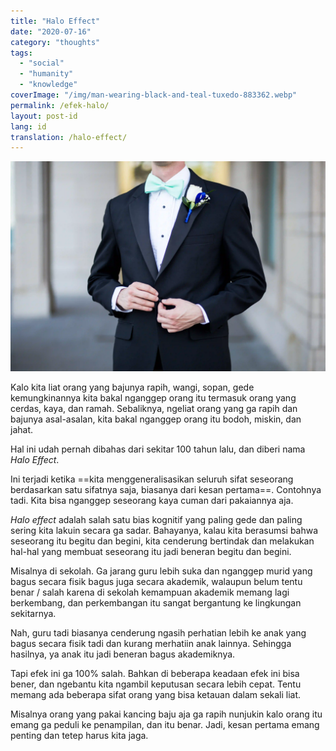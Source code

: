 ```yaml
---
title: "Halo Effect"
date: "2020-07-16"
category: "thoughts"
tags:
  - "social"
  - "humanity"
  - "knowledge"
coverImage: "/img/man-wearing-black-and-teal-tuxedo-883362.webp"
permalink: /efek-halo/
layout: post-id
lang: id
translation: /halo-effect/
---
```


![](/img/man-wearing-black-and-teal-tuxedo-883362.webp)

Kalo kita liat orang yang bajunya rapih, wangi, sopan, gede kemungkinannya kita bakal nganggep orang itu termasuk orang yang cerdas, kaya, dan ramah. Sebaliknya, ngeliat orang yang ga rapih dan bajunya asal-asalan, kita bakal nganggep orang itu bodoh, miskin, dan jahat.

Hal ini udah pernah dibahas dari sekitar 100 tahun lalu, dan diberi nama _Halo Effect_.

Ini terjadi ketika ==kita menggeneralisasikan seluruh sifat seseorang berdasarkan satu sifatnya saja, biasanya dari kesan pertama==. Contohnya tadi. Kita bisa nganggep seseorang kaya cuman dari pakaiannya aja.

_Halo effect_ adalah salah satu bias kognitif yang paling gede dan paling sering kita lakuin secara ga sadar. Bahayanya, kalau kita berasumsi bahwa seseorang itu begitu dan begini, kita cenderung bertindak dan melakukan hal-hal yang membuat seseorang itu jadi beneran begitu dan begini.

Misalnya di sekolah. Ga jarang guru lebih suka dan nganggep murid yang bagus secara fisik bagus juga secara akademik, walaupun belum tentu benar / salah karena di sekolah kemampuan akademik memang lagi berkembang, dan perkembangan itu sangat bergantung ke lingkungan sekitarnya.

Nah, guru tadi biasanya cenderung ngasih perhatian lebih ke anak yang bagus secara fisik tadi dan kurang merhatiin anak lainnya. Sehingga hasilnya, ya anak itu jadi beneran bagus akademiknya.

Tapi efek ini ga 100% salah. Bahkan di beberapa keadaan efek ini bisa bener, dan ngebantu kita ngambil keputusan secara lebih cepat. Tentu memang ada beberapa sifat orang yang bisa ketauan dalam sekali liat.

Misalnya orang yang pakai kancing baju aja ga rapih nunjukin kalo orang itu emang ga peduli ke penampilan, dan itu benar. Jadi, kesan pertama emang penting dan tetep harus kita jaga.

